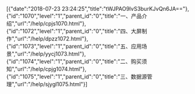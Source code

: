 [{"date":"2018-07-23 23:24:25","title":"tWJPAO9lvS3burKJvQn6JA=="},{"id":"1070","level":"1","parent_id":"0","title":"一、产品介绍","url":"/help/cpjs1070.html"},{"id":"1072","level":"1","parent_id":"0","title":"四、大屏制作","url":"/help/dpzz1072.html"},{"id":"1073","level":"1","parent_id":"0","title":"五、应用场景","url":"/help/yycj1073.html"},{"id":"1074","level":"1","parent_id":"0","title":"二、购买须知","url":"/help/cpjg1074.html"},{"id":"1075","level":"1","parent_id":"0","title":"三、数据源管理","url":"/help/sjygl1075.html"}]